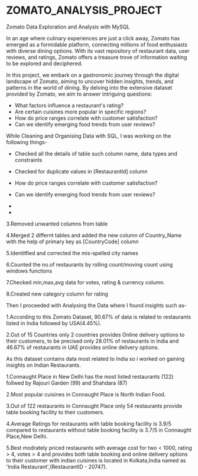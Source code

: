 # ZOMATO_ANALYSIS_PROJECT

Zomato Data Exploration and Analysis with MySQL

In an age where culinary experiences are just a click away, Zomato has emerged as a formidable platform, connecting millions of food enthusiasts with diverse dining options. With its vast repository of restaurant data, user reviews, and ratings, Zomato offers a treasure trove of information waiting to be explored and deciphered.

In this project, we embark on a gastronomic journey through the digital landscape of Zomato, aiming to uncover hidden insights, trends, and patterns in the world of dining. By delving into the extensive dataset provided by Zomato, we aim to answer intriguing questions:

- What factors influence a restaurant's rating?
- Are certain cuisines more popular in specific regions?
- How do price ranges correlate with customer satisfaction?
- Can we identify emerging food trends from user reviews?

While Cleaning and Organising Data with SQL, I was working on the following things-
- Checked all the details of table such column name, data types and constraints
- Checked for duplicate values in [RestaurantId] column
- How do price ranges correlate with customer satisfaction?
- Can we identify emerging food trends from user reviews?

- 
- 

3.Removed unwanted columns from table

4.Merged 2 differnt tables and added the new column of Country_Name with the help of primary key as [CountryCode] column

5.Identitfied and corrected the mis-spelled city names

6.Counted the no.of restaurants by rolling count/moving count using windows functions

7.Checked min,max,avg data for votes, rating & currency column.

8.Created new category column for rating


Then I proceeded with Analysing the Data where I found insights such as-

1.According to this Zomato Dataset, 90.67% of data is related to restaurants listed in India followed by USA(4.45%).

2.Out of 15 Countries only 2 countries provides Online delivery options to their customers, to be precised only 28.01% of restaurants in India and 46.67% of restaurants in 
  UAE provides online delivery options.

  
  
As this dataset contains data most related to India so i worked on gaining insights on Indian Restaurants.

1.Connaught Place in New Delhi has the most listed restaurants (122) follwed by Rajouri Garden (99) and Shahdara (87)

2.Most popular cuisines in Connaught Place is North Indian Food.

3.Out of 122 restaurants in Connaught Place only 54 restaurants provide table booking facility to their customers.

4.Average Ratings for restaurants with table booking facility is 3.9/5 compared to restaurants without table booking facility is 3.7/5 in Connaught Place,New Delhi.

5.Best modrately priced restaurants with average cost for two < 1000, rating > 4, votes > 4 and provides both table booking and online delivery options to their customer 
  with indian cuisines is located in Kolkata,India named as 'India Restaurant',(RestaurantID - 20747).
